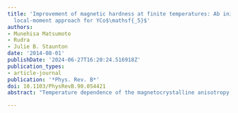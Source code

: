 ```yaml
---
title: 'Improvement of magnetic hardness at finite temperatures: Ab initio disordered
  local-moment approach for YCo$\mathsf{_5}$'
authors:
- Munehisa Matsumoto
- Rudra
- Julie B. Staunton
date: '2014-08-01'
publishDate: '2024-06-27T16:20:24.516918Z'
publication_types:
- article-journal
publication: '*Phys. Rev. B*'
doi: 10.1103/PhysRevB.90.054421
abstract: "Temperature dependence of the magnetocrystalline anisotropy energy and magnetization of the prototypical rare-earth magnet YCo5 is calculated from first principles, utilizing the relativistic disordered local-moment approach. We discuss a strategy to enhance the finite-temperature anisotropy field by hole doping, paving the way for an improvement of the coercivity near room temperature or higher."

---
```

